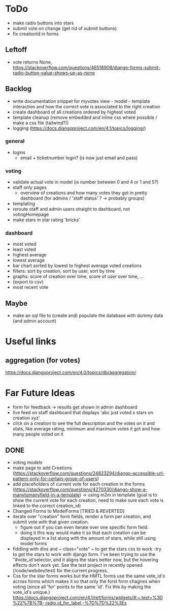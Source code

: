 # ToDo

- make radio buttons into stars
- submit vote on change (get rid of submit buttons)
- fix creationId in forms

## Leftoff

- vote returns None, <https://stackoverflow.com/questions/46518908/django-forms-submit-radio-button-value-shows-up-as-none>

## Backlog

- write documentation snippet for myvotes view - model - template interaction and how  the correct vote is associated to the right creation
- create dashboard of all creations ordered by highest voted
- template cleanup (remove embedded and inline css where possible / make a css file (tailwind?))
- logging (<https://docs.djangoproject.com/en/4.1/topics/logging/>)

### general

- logins
  - email + ticketnumber login? (is now just email and pass)

### voting

- validate actual vote in model (is number between 0 and 4 or 1 and 5?)
- staff only pages
  - overview of creations and how many votes they got in pretty dashboard (for admins / 'staff status' ? -> probably groups)
- templating
- reroute staff and admin users straight to dashboard, not votingHomepage
- make stars in star rating 'bricks'

### dashboard

- most voted
- least voted
- highest average
- lowest average
- bar chart sorted by lowest to highest average voted creations
- filters: sort by creation, sort by user, sort by time
- graphs: score of creation over time, score of user over time, ...
- (export to csv)
- most recent vote

## Maybe

- make an sql file to (create and) populate the database with dummy data (and admin account)

# Useful links

## aggregation (for votes)
<https://docs.djangoproject.com/en/4.0/topics/db/aggregation/>

# Far Future Ideas

- form for feedback -> results get shown in admin dashboard
- live feed on staff dashboard that displays 'abc just voted x stars on creation xyz'
- click on a creation to see the full description and the votes on it and stats, like average rating, minimum and maximum votes it got and how many people voted on it

## DONE

- voting models
- make page to add Creations (<https://stackoverflow.com/questions/24823294/django-accessible-url-pattern-only-for-certain-group-of-users>)
- add placeholders of current vote for each creation in the forms (<https://stackoverflow.com/questions/4270330/django-show-a-manytomanyfield-in-a-template>) -> using m2m in template (goal is to show the current vote for each creation, need to make sure each vote is linked to the correct creation_id)
- Changed Forms to ModelForms [TRIED & REVERTED]
- iterate over "creation" form fields, render a form per creation, and submit vote with that given creation.
  - figure out if you can even iterate over one specific form field.
  - doing it this way would make it so that each creation can be displayed in a list along with the amount of stars, while still using model forms
- fiddling with divs and ~ class="vote" ~ to get the stars css to work
    -try to get the stars to work with django form. I've been trying to use the "#vote_id'selector, and it aligns the stars better now, but the hovering effects don't work yet. See the test project in recently opened (/code/webdev/test) for the current progress.
- Css for the star forms works but the HMTL forms use the same vote_id's across forms which makes it so that only the forst form chagnes when voting (since all 'for' points to the same 'id'. Fix this by making the vote_id's unique.)
<https://docs.djangoproject.com/en/4.1/ref/forms/widgets/#:~:text=%3D%22%7B%7B-,radio.id_for_label,-%7D%7D%22%3Es>
